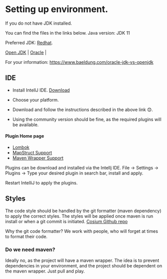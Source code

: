 # Setting up environment.

If you do not have JDK installed.

You can find the files in the links below.
Java version: JDK 11

Preferred JDK: [Redhat](https://developers.redhat.com/products/openjdk/download).


[Open JDK](https://jdk.java.net/java-se-ri/11) | [Oracle](https://www.oracle.com/za/java/technologies/javase-jdk11-downloads.html) |

For your information:
https://www.baeldung.com/oracle-jdk-vs-openjdk

## IDE

- Install IntellJ IDE.
[Download](https://www.jetbrains.com/idea/download/)

- Choose your platform.
- Download and follow the instructions described in the above link 😊.
- Using the community version should be fine, as the required plugins will be available.

#### Plugin	Home page
* [Lombok](https://plugins.jetbrains.com/plugin/6317-lombok)
* [MapStruct Support](https://plugins.jetbrains.com/plugin/10036-mapstruct-support)
* [Maven Wrapper Support](https://plugins.jetbrains.com/plugin/10633-maven-wrapper-support)

Plugins can be download and installed via the Intellj IDE.
File -> Settings -> Plugins -> Type your desired plugin in search bar, install and apply.

Restart IntelliJ to apply the plugins.

## Styles
The code style should be handled by the git formatter (maven dependency) to apply the correct styles. The styles will be applied once maven is run install or when a
 git commit is initiated.
[Cosium Github repo](https://github.com/Cosium/git-code-format-maven-plugin)

Why the git code formatter? We work with people, who will forget at times to format their code.

### Do we need maven?
Ideally no, as the project will have a maven wrapper. The idea is to prevent dependencies in your environment, and the project should be dependent on the maven
 wrapper. Just pull and play.

